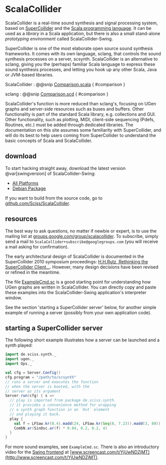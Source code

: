 # ScalaCollider

ScalaCollider is a real-time sound synthesis and signal processing system, based on [SuperCollider](http://supercollider.sf.net) and the [Scala programming language](http://scala-lang.org/). It can be used as a _library_ in a Scala application, but there is also a small stand-alone _prototyping environment_ called ScalaCollider-Swing.

SuperCollider is one of the most elaborate open source sound synthesis frameworks. It comes with its own language, sclang, that controls the sound synthesis processes on a server, scsynth. ScalaCollider is an alternative to sclang, giving you the (perhaps) familiar Scala language to express these sound synthesis processes, and letting you hook up any other Scala, Java or JVM-based libraries.

ScalaCollider
:   @@snip [Comparison.scala](/../../snippets/src/main/scala/Comparison.scala) { #comparison }

sclang
:   @@snip [Comparison.scd](/../../snippets/src/main/supercollider/Comparison.scd) { #comparison }

ScalaCollider's function is more reduced than sclang's, focusing on UGen graphs and server-side resources such as buses and buffers. Other functionality is part of the standard Scala library, e.g. collections and GUI. Other functionality, such as plotting, MIDI, client-side sequencing (Pdefs, Routines, etc.) must be added through dedicated libraries. The documentation on this site assumes some familiarity with SuperCollider, and will do its best to help users coming from SuperCollider to understand the basic concepts of Scala and ScalaCollider.

## download

To start hacking straight away, download the latest version @var[swingversion] of ScalaCollider-Swing:

- [All Platforms](https://github.com/Sciss/ScalaColliderSwing/releases/download/v@var:[scalacollider-swing.version]/scalacolliderswing-1.31.0-universal.zip)
- [Debian Package](https://github.com/Sciss/ScalaColliderSwing/releases/download/v1.31.0/ScalaCollider_1.31.0_all.deb)

If you want to build from the source code, go to [github.com/Sciss/ScalaCollider](http://github.com/Sciss/ScalaCollider).

## resources

The best way to ask questions, no matter if newbie or expert, is to use the mailing list at [groups.google.com/group/scalacollider](http://groups.google.com/group/scalacollider). To subscribe, simply send a mail to `ScalaCollider+subscribe@googlegroups.com` (you will receive a mail asking for confirmation).

The early architectural design of ScalaCollider is documented in the SuperCollider 2010 symposium proceedings: [H.H.Rutz, Rethinking the SuperCollider Client...](http://cmr.soc.plymouth.ac.uk/publications/Rutz_SuperCollider2010.pdf). However, many design decisions have been revised or refined in the meantime.

The file [ExampleCmd.sc](https://raw.githubusercontent.com/Sciss/ScalaCollider/master/ExampleCmd.sc) is a good starting point for understanding how UGen graphs are written in ScalaCollider. You can directly copy and paste these examples into the ScalaCollider-Swing application's interpreter window.

See the section 'starting a SuperCollider server' below, for another simple example of running a server (possibly from your own application code).

## starting a SuperCollider server

The following short example illustrates how a server can be launched and a synth played:

```scala
import de.sciss.synth._
import ugen._
import Ops._

val cfg = Server.Config()
cfg.program = "/path/to/scsynth"
// runs a server and executes the function
// when the server is booted, with the
// server as its argument 
Server.run(cfg) { s =>
  // play is imported from package de.sciss.synth.
  // it provides a convenience method for wrapping
  // a synth graph function in an `Out` element
  // and playing it back.
  play {
    val f = LFSaw.kr(0.4).madd(24, LFSaw.kr(Seq(8, 7.23)).madd(3, 80)).midicps
    CombN.ar(SinOsc.ar(f) * 0.04, 0.2, 0.2, 4)
  }
}    
```

For more sound examples, see `ExampleCmd.sc`. There is also an introductory video for the [Swing frontend](http://github.com/Sciss/ScalaColliderSwing) at [www.screencast.com/t/YjUwNDZjMT](http://www.screencast.com/t/YjUwNDZjMT).

